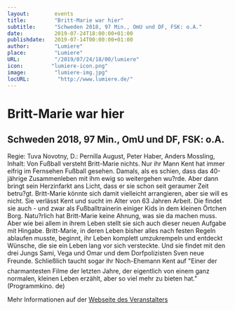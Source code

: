 ```yaml
---
layout:        events
title:         "Britt-Marie war hier"
subtitle:      "Schweden 2018, 97 Min., OmU und DF, FSK: o.A."
date:          2019-07-24T18:00:00+01:00
publishdate:   2019-07-14T00:00:00+01:00
author:        "Lumiere"
place:         "Lumiere"
URL:           "/2019/07/24/18/00/lumiere"
icon:         "lumiere-icon.png"
image:         "lumiere-img.jpg"
locURL:         "http://www.lumiere.de/"
---
```


Britt-Marie war hier
===========

Schweden 2018, 97 Min., OmU und DF, FSK: o.A.
-----------

Regie: Tuva Novotny, D.: Pernilla August, Peter Haber, Anders Mossling, Inhalt: Von Fußball versteht Britt-Marie nichts. Nur ihr Mann Kent hat immer eifrig im Fernsehen Fußball gesehen. Damals, als es schien, dass das 40-jährige Zusammenleben mit ihm ewig so weitergehen wu?rde. Aber dann  bringt sein Herzinfarkt ans Licht, dass er sie schon seit geraumer Zeit betru?gt. Britt-Marie könnte sich damit vielleicht arrangieren, aber sie will es nicht. Sie verlässt Kent und sucht im Alter von 63 Jahren Arbeit. Die findet sie auch - und zwar als Fußballtrainerin einiger Kids in dem kleinen Örtchen Borg. Natu?rlich hat Britt-Marie keine Ahnung, was sie da machen muss. Aber wie bei allem in ihrem Leben stellt sie sich auch dieser neuen Aufgabe mit Hingabe. Britt-Marie, in deren Leben bisher alles nach festen Regeln ablaufen musste, beginnt, ihr Leben komplett umzukrempeln und entdeckt Wünsche, die sie ein Leben lang vor sich versteckte. Und sie findet mit den drei Jungs  Sami, Vega und Omar und dem Dorfpolizisten Sven neue Freunde. Schließlich taucht sogar ihr Noch-Ehemann Kent auf "Einer der charmantesten Filme der letzten Jahre, der eigentlich von einem ganz normalen, kleinen Leben erzählt, aber so viel mehr zu bieten hat." (Programmkino. de)

Mehr Informationen auf der [Webseite des Veranstalters](http://www.lumiere.de/19/07/britt.htm)
